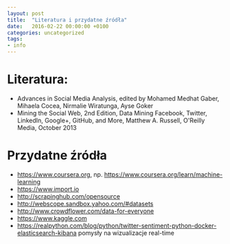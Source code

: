 ```yaml
---
layout: post
title:  "Literatura i przydatne źródła"
date:   2016-02-22 00:00:00 +0100
categories: uncategorized
tags:
- info
---
```


# Literatura:
- Advances in Social Media Analysis, edited by Mohamed Medhat Gaber, Mihaela Cocea, Nirmalie Wiratunga, Ayse Goker
- Mining the Social Web, 2nd Edition, Data Mining Facebook, Twitter, LinkedIn, Google+, GitHub, and More, Matthew A. Russell, O'Reilly Media, October 2013

# Przydatne źródła
- https://www.coursera.org, np. https://www.coursera.org/learn/machine-learning
- https://www.import.io
- http://scrapinghub.com/opensource
- http://webscope.sandbox.yahoo.com/#datasets
- http://www.crowdflower.com/data-for-everyone
- https://www.kaggle.com
- https://realpython.com/blog/python/twitter-sentiment-python-docker-elasticsearch-kibana pomysły na wizualizacje real-time
